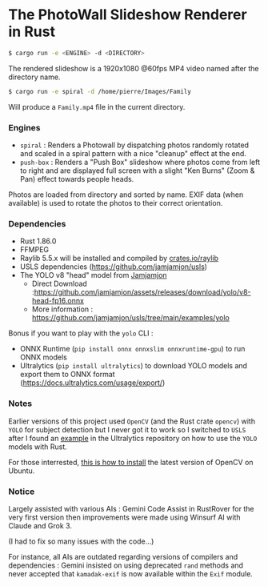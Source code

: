 # The PhotoWall Slideshow Renderer in Rust

```bash
$ cargo run -e <ENGINE> -d <DIRECTORY>
```

The rendered slideshow is a 1920x1080 @60fps MP4 video named after the directory name.

```bash
$ cargo run -e spiral -d /home/pierre/Images/Family
```

Will produce a `Family.mp4` file in the current directory.

### Engines

* `spiral` : Renders a Photowall by dispatching photos randomly rotated and scaled in a spiral pattern with a nice "cleanup" effect at the end.
* `push-box` : Renders a "Push Box" slideshow where photos come from left to right and are displayed full screen with a slight "Ken Burns" (Zoom & Pan) effect towards people heads.

Photos are loaded from directory and sorted by name. EXIF data (when available) is used to rotate the photos to their correct orientation.

### Dependencies

* Rust 1.86.0
* FFMPEG
* Raylib 5.5.x will be installed and compiled by [crates.io/raylib](https://crates.io/crates/raylib)
* USLS dependencies (https://github.com/jamjamjon/usls)
* The YOLO v8 "head" model from [Jamjamjon](https://github.com/jamjamjon)
  * Direct Download :https://github.com/jamjamjon/assets/releases/download/yolo/v8-head-fp16.onnx
  * More information : https://github.com/jamjamjon/usls/tree/main/examples/yolo

Bonus if you want to play with the `yolo` CLI :
* ONNX Runtime (`pip install onnx onnxslim onnxruntime-gpu`) to run ONNX models
* Ultralytics (`pip install ultralytics`) to download YOLO models and export them to ONNX format (https://docs.ultralytics.com/usage/export/)

### Notes

Earlier versions of this project used `OpenCV` (and the Rust crate `opencv`) with `YOLO` for subject detection but I never got it to work so I switched to `USLS` after I found an [example](https://github.com/ultralytics/ultralytics/tree/main/examples/YOLO-Series-ONNXRuntime-Rust) in the Ultralytics repository on how to use the `YOLO` models with Rust.

For those interrested, [this is how to install](https://gist.github.com/andmax/7cbff81af9b685a83f74faa476f33699) the latest version of OpenCV on Ubuntu.

### Notice

Largely assisted with various AIs : Gemini Code Assist in RustRover for the very first version then improvements were made using Winsurf AI with Claude and Grok 3.

(I had to fix so many issues with the code...) 

For instance, all AIs are outdated regarding versions of compilers and dependencies : Gemini insisted on using deprecated `rand` methods and never accepted that `kamadak-exif` is now available within the `Exif` module.